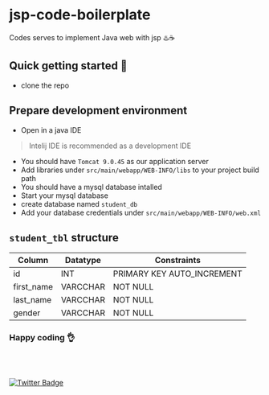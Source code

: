 # jsp-code-boilerplate
Codes serves to implement Java web with jsp ♨️☕

## Quick getting started 🚀
- clone the repo

## Prepare development environment
- Open in a java IDE 
> Intelij IDE is recommended as a development IDE

- You should have ``Tomcat 9.0.45`` as our application server
- Add libraries under ``src/main/webapp/WEB-INFO/libs`` to your project build path
- You should have a mysql database intalled
- Start your mysql database
- create database named ``student_db``
- Add your database credentials under  ``src/main/webapp/WEB-INFO/web.xml``

## `student_tbl` structure



| Column        | Datatype      | Constraints                   |
| ------------- | ------------- |-------------------------------|
| id            | INT           | PRIMARY KEY AUTO_INCREMENT    |
| first_name    | VARCCHAR      | NOT NULL                      |
| last_name     | VARCCHAR      | NOT NULL                      |
| gender        | VARCCHAR      | NOT NULL                      |


<h3>Happy coding 👌</h3>
<br><br>

[![Twitter Badge](https://img.shields.io/badge/-@niyogitare-1ca0f1?style=flat&labelColor=1ca0f1&logo=twitter&logoColor=white&link=https://twitter.com/niyogitare)](https://twitter.com/niyogitare)

